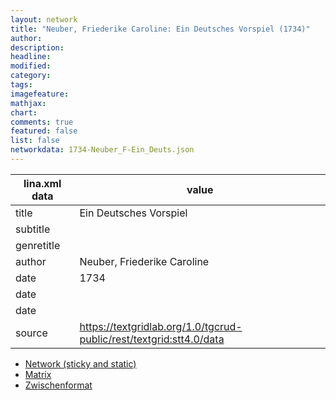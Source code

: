 ```yaml
---
layout: network
title: "Neuber, Friederike Caroline: Ein Deutsches Vorspiel (1734)"
author:
description:
headline:
modified:
category:
tags:
imagefeature: 
mathjax: 
chart: 
comments: true
featured: false
list: false
networkdata: 1734-Neuber_F-Ein_Deuts.json
---
```

lina.xml data  | value
------------- | -------------
title|Ein Deutsches Vorspiel
subtitle|
genretitle|
author|Neuber, Friederike Caroline
date|1734
date|
date|
source|https://textgridlab.org/1.0/tgcrud-public/rest/textgrid:stt4.0/data


* [Network (sticky and static)](/network321)
* [Matrix](/matrix321)
* [Zwischenformat](/lina321 )
